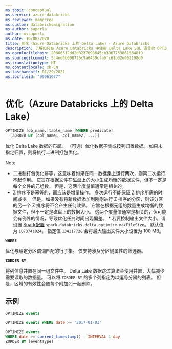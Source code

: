 ```yaml
---
ms.topic: conceptual
ms.service: azure-databricks
ms.reviewer: mamccrea
ms.custom: databricksmigration
ms.author: saperla
author: mssaperla
ms.date: 10/08/2020
title: 优化（Azure Databricks 上的 Delta Lake）- Azure Databricks
description: 了解如何在 Azure Databricks 中使用 Delta Lake SQL 语言的 OPTIMIZE 语法优化 Delta Lake 数据的布局。
ms.openlocfilehash: 20806512dd2d8237698645cb39677538615648f9
ms.sourcegitcommit: 5c4ed6b098726c9a6439cfa6fc61b32e062198d0
ms.translationtype: HT
ms.contentlocale: zh-CN
ms.lasthandoff: 01/29/2021
ms.locfileid: "99061077"
---
```

# <a name="optimize-delta-lake-on-azure-databricks"></a><a id="optimize-delta-lake-on-azure-databricks"> </a><a id="optimize-delta-table"> </a>优化（Azure Databricks 上的 Delta Lake）

```sql
OPTIMIZE [db_name.]table_name [WHERE predicate]
  [ZORDER BY (col_name1, col_name2, ...)]
```

优化 Delta Lake 数据的布局。 （可选）优化数据子集或按列归置数据。 如果未指定归置，则将执行二进制打包优化。

> [!NOTE]
>
> * 二进制打包优化幂等，这意味着如果在同一数据集上运行两次，则第二次运行不起作用。 它旨在根据文件在磁盘上的大小生成均衡的数据文件，但不一定是每个文件的元组数。 但是，这两个度量值通常是相关的。
> * Z 排序不是幂等的，而应该是增量操作。 多次运行不能保证 Z 排序所需的时间减少。 但是，如果没有将新数据添加到刚刚进行 Z 排序的分区，则该分区的另一个 Z 排序将不会产生任何效果。 它旨在根据元组的数量生成均衡的数据文件，但不一定是磁盘上的数据大小。 这两个度量值通常是相关的，但可能会有例外的情况，导致优化任务时间出现偏差。  * 若要控制输出文件大小，请设置 [Spark配置](../../../../clusters/configure.md#spark-config) ``spark.databricks.delta.optimize.maxFileSize``。 默认值为 ``1073741824``。 指定值 ``134217728`` 会将最大输出文件大小设置为 100 MB。

**``WHERE``**

优化与给定分区谓词匹配的行子集。 仅支持涉及分区键属性的筛选器。

**``ZORDER BY``**

将列信息并置在同一组文件中。 Delta Lake 数据跳过算法会使用并置，大幅减少需要读取的数据量。 可以将 ``ZORDER BY`` 的多个列指定为以逗号分隔的列表。 但是，区域的有效性会随每个附加列一起删除。

## <a name="examples"></a>示例

```sql
OPTIMIZE events

OPTIMIZE events WHERE date >= '2017-01-01'

OPTIMIZE events
WHERE date >= current_timestamp() - INTERVAL 1 day
ZORDER BY (eventType)
```